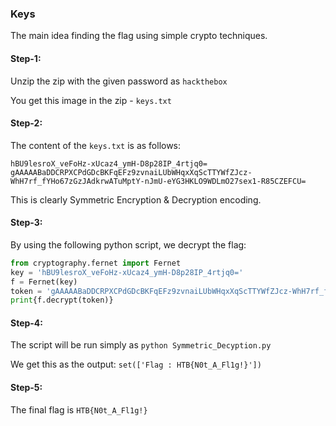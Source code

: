 ### Keys

The main idea finding the flag using simple crypto techniques.

#### Step-1:

Unzip the zip with the given password as `hackthebox`

You get this image in the zip - `keys.txt`

#### Step-2:

The content of the `keys.txt` is as follows:

```
hBU9lesroX_veFoHz-xUcaz4_ymH-D8p28IP_4rtjq0=
gAAAAABaDDCRPXCPdGDcBKFqEFz9zvnaiLUbWHqxXqScTTYWfZJcz-WhH7rf_fYHo67zGzJAdkrwATuMptY-nJmU-eYG3HKLO9WDLmO27sex1-R85CZEFCU=
```
This is clearly Symmetric Encryption & Decryption encoding.

#### Step-3:

By using the following python script, we decrypt the flag:

```py
from cryptography.fernet import Fernet
key = 'hBU9lesroX_veFoHz-xUcaz4_ymH-D8p28IP_4rtjq0='
f = Fernet(key)
token = 'gAAAAABaDDCRPXCPdGDcBKFqEFz9zvnaiLUbWHqxXqScTTYWfZJcz-WhH7rf_fYHo67zGzJAdkrwATuMptY-nJmU-eYG3HKLO9WDLmO27sex1-R85CZEFCU='
print{f.decrypt(token)}
```

#### Step-4:

The script will be run simply as `python Symmetric_Decyption.py`

We get this as the output: `set(['Flag : HTB{N0t_A_Fl1g!}'])
`
#### Step-5:

The final flag is `HTB{N0t_A_Fl1g!}`
